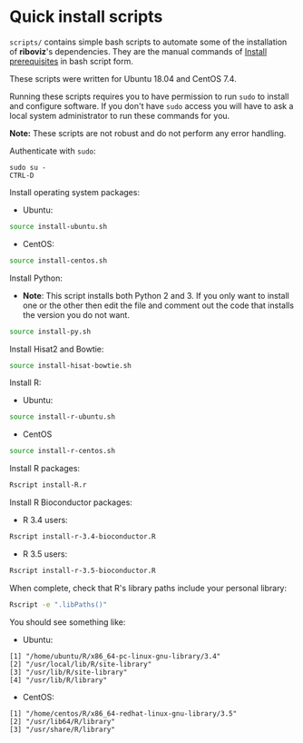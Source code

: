 # Quick install scripts

`scripts/` contains simple bash scripts to automate some of the installation of **riboviz**'s dependencies. They are the manual commands of [Install prerequisites](./install.md) in bash script form.

These scripts were written for Ubuntu 18.04 and CentOS 7.4.

Running these scripts requires you to have permission to run `sudo` to install and configure software. If you don't have `sudo` access you will have to ask a local system administrator to run these commands for you.

**Note:** These scripts are not robust and do not perform any error handling.

Authenticate with `sudo`:

```
sudo su -
CTRL-D
```

Install operating system packages:

* Ubuntu:

```bash
source install-ubuntu.sh
```

* CentOS:

```bash
source install-centos.sh
```

Install Python:

* **Note**: This script installs both Python 2 and 3. If you only want to install one or the other then edit the file and comment out the code that installs the version you do not want.

```bash
source install-py.sh
```

Install Hisat2 and Bowtie:

```bash
source install-hisat-bowtie.sh
```

Install R:

* Ubuntu:

```bash
source install-r-ubuntu.sh
```

* CentOS

```bash
source install-r-centos.sh
```

Install R packages:

```bash
Rscript install-R.r
```

Install R Bioconductor packages:

* R 3.4 users:

```bash
Rscript install-r-3.4-bioconductor.R
```

* R 3.5 users:

```bash
Rscript install-r-3.5-bioconductor.R
```

When complete, check that R's library paths include your personal library:

```bash
Rscript -e ".libPaths()"
```

You should see something like:

* Ubuntu:

```
[1] "/home/ubuntu/R/x86_64-pc-linux-gnu-library/3.4"
[2] "/usr/local/lib/R/site-library"                 
[3] "/usr/lib/R/site-library"                       
[4] "/usr/lib/R/library"     
```

* CentOS:

```
[1] "/home/centos/R/x86_64-redhat-linux-gnu-library/3.5"
[2] "/usr/lib64/R/library"                              
[3] "/usr/share/R/library"  
```
